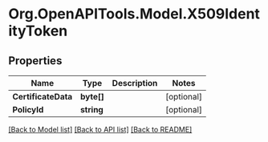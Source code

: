 # Org.OpenAPITools.Model.X509IdentityToken

## Properties

Name | Type | Description | Notes
------------ | ------------- | ------------- | -------------
**CertificateData** | **byte[]** |  | [optional] 
**PolicyId** | **string** |  | [optional] 

[[Back to Model list]](../README.md#documentation-for-models) [[Back to API list]](../README.md#documentation-for-api-endpoints) [[Back to README]](../README.md)

